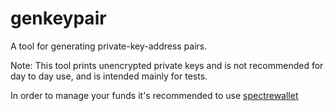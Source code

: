 # genkeypair

A tool for generating private-key-address pairs.

Note: This tool prints unencrypted private keys and is not
recommended for day to day use, and is intended mainly for tests.

In order to manage your funds it's recommended to use
[spectrewallet](../spectrewallet)
